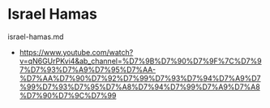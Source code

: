 # Israel Hamas

israel-hamas.md

*   https://www.youtube.com/watch?v=qN6GUrPKvi4&ab_channel=%D7%9B%D7%90%D7%9F%7C%D7%97%D7%93%D7%A9%D7%95%D7%AA-%D7%AA%D7%90%D7%92%D7%99%D7%93%D7%94%D7%A9%D7%99%D7%93%D7%95%D7%A8%D7%94%D7%99%D7%A9%D7%A8%D7%90%D7%9C%D7%99

